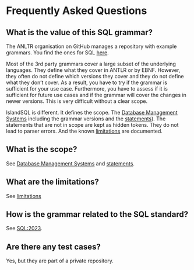 # Frequently Asked Questions

## What is the value of this SQL grammar?

The ANLTR organisation on GitHub manages a repository with example grammars. You find the ones for SQL [here](https://github.com/antlr/grammars-v4/tree/master/sql).

Most of the 3rd party grammars cover a large subset of the underlying languages. They define what they cover in ANTLR or by EBNF. However, they often do not define which versions they cover and they do not define what they don’t cover. As a result, you have to try if the grammar is sufficient for your use case. Furthermore, you have to assess if it is sufficient for future use cases and if the grammar will cover the changes in newer versions. This is very difficult without a clear scope.

IslandSQL is different. It defines the scope. The [Database Management Systems](README.md#database-management-systems) including the grammar versions and the [statements](README.md#statements)). The statements that are not in scope are kept as hidden tokens. They do not lead to parser errors. And the known [limitations](limitations.md) are documented.

## What is the scope?

See [Database Management Systems](README.md#database-management-systems) and [statements](README.md#statements).

## What are the limitations?

See [limitations](limitations.md)

## How is the grammar related to the SQL standard?

See [SQL:2023](sql-2023.md).

## Are there any test cases?

Yes, but they are part of a private repository.